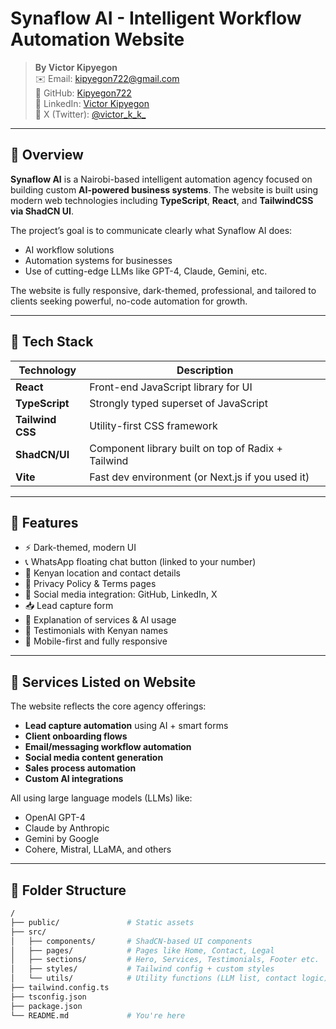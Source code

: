 # Synaflow AI - Intelligent Workflow Automation Website

> **By Victor Kipyegon**  
> ✉️ Email: kipyegon722@gmail.com  
> 🔗 GitHub: [Kipyegon722](https://github.com/Kipyegon722)  
> 🔗 LinkedIn: [Victor Kipyegon](https://www.linkedin.com/in/victor-kipyegon/)  
> 🔗 X (Twitter): [@victor_k_k_](https://www.x.com/victor_k_k_)

---

## 📌 Overview

**Synaflow AI** is a Nairobi-based intelligent automation agency focused on building custom **AI-powered business systems**. The website is built using modern web technologies including **TypeScript**, **React**, and **TailwindCSS via ShadCN UI**.

The project’s goal is to communicate clearly what Synaflow AI does:
- AI workflow solutions
- Automation systems for businesses
- Use of cutting-edge LLMs like GPT-4, Claude, Gemini, etc.

The website is fully responsive, dark-themed, professional, and tailored to clients seeking powerful, no-code automation for growth.

---

## 🚀 Tech Stack

| Technology        | Description                                      |
|-------------------|--------------------------------------------------|
| **React**         | Front-end JavaScript library for UI              |
| **TypeScript**    | Strongly typed superset of JavaScript            |
| **Tailwind CSS**  | Utility-first CSS framework                      |
| **ShadCN/UI**     | Component library built on top of Radix + Tailwind |
| **Vite**          | Fast dev environment (or Next.js if you used it) |

---

## 🎯 Features

- ⚡ Dark-themed, modern UI
- 📞 WhatsApp floating chat button (linked to your number)
- 📍 Kenyan location and contact details
- 📄 Privacy Policy & Terms pages
- 🔗 Social media integration: GitHub, LinkedIn, X
- 📥 Lead capture form
- 🧠 Explanation of services & AI usage
- 📌 Testimonials with Kenyan names
- 📱 Mobile-first and fully responsive

---

## 🧠 Services Listed on Website

The website reflects the core agency offerings:

- **Lead capture automation** using AI + smart forms
- **Client onboarding flows**
- **Email/messaging workflow automation**
- **Social media content generation**
- **Sales process automation**
- **Custom AI integrations**

All using large language models (LLMs) like:
- OpenAI GPT-4
- Claude by Anthropic
- Gemini by Google
- Cohere, Mistral, LLaMA, and others

---

## 🧩 Folder Structure

```bash
/
├── public/               # Static assets
├── src/
│   ├── components/       # ShadCN-based UI components
│   ├── pages/            # Pages like Home, Contact, Legal
│   ├── sections/         # Hero, Services, Testimonials, Footer etc.
│   ├── styles/           # Tailwind config + custom styles
│   └── utils/            # Utility functions (LLM list, contact logic)
├── tailwind.config.ts
├── tsconfig.json
├── package.json
└── README.md             # You're here
